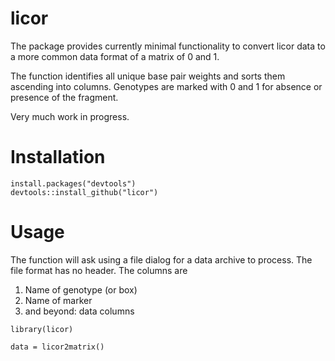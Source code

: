 licor
=====

The package provides currently minimal functionality to convert licor data 
to a more common data format of a matrix of 0 and 1. 

The function identifies all unique base pair weights and sorts them ascending into columns.
Genotypes are marked with 0 and 1 for absence or presence of the fragment.

Very much work in progress.

Installation
============

```{r}
install.packages("devtools")
devtools::install_github("licor")
```

Usage
======

The function will ask using a file dialog for a data archive to process. The file format has no header. The columns are
1. Name of genotype (or box)
2. Name of marker
3. and beyond: data columns

```{r}
library(licor)

data = licor2matrix()
```

